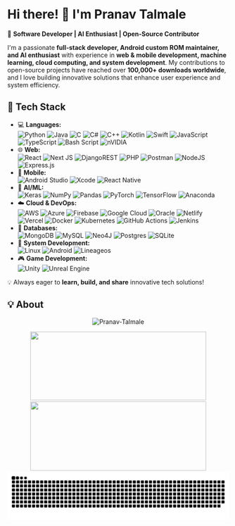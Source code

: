 # Hi there! 👋 I'm Pranav Talmale

🚀 **Software Developer | AI Enthusiast | Open-Source Contributor**

I'm a passionate **full-stack developer, Android custom ROM maintainer, and AI enthusiast** with experience in **web & mobile development, machine learning, cloud computing, and system development**. My contributions to open-source projects have reached over **100,000+ downloads worldwide**, and I love building innovative solutions that enhance user experience and system efficiency.

## 🔧 Tech Stack

- 💻 **Languages:** <br> ![Python](https://img.shields.io/badge/python-3670A0?style=for-the-badge&logo=python&logoColor=ffdd54) ![Java](https://img.shields.io/badge/java-%23ED8B00.svg?style=for-the-badge&logo=openjdk&logoColor=white) ![C](https://img.shields.io/badge/c-%2300599C.svg?style=for-the-badge&logo=c&logoColor=white) ![C#](https://img.shields.io/badge/c%23-%23239120.svg?style=for-the-badge&logo=csharp&logoColor=white) ![C++](https://img.shields.io/badge/c++-%2300599C.svg?style=for-the-badge&logo=c%2B%2B&logoColor=white) ![Kotlin](https://img.shields.io/badge/kotlin-%237F52FF.svg?style=for-the-badge&logo=kotlin&logoColor=white) ![Swift](https://img.shields.io/badge/swift-F54A2A?style=for-the-badge&logo=swift&logoColor=white) ![JavaScript](https://img.shields.io/badge/javascript-%23323330.svg?style=for-the-badge&logo=javascript&logoColor=%23F7DF1E) ![TypeScript](https://img.shields.io/badge/typescript-%23007ACC.svg?style=for-the-badge&logo=typescript&logoColor=white) ![Bash Script](https://img.shields.io/badge/bash_script-%23121011.svg?style=for-the-badge&logo=gnu-bash&logoColor=white) ![nVIDIA](https://img.shields.io/badge/cuda-000000.svg?style=for-the-badge&logo=nVIDIA&logoColor=green)  <br>
- 🌐 **Web:** <br> ![React](https://img.shields.io/badge/react-%2320232a.svg?style=for-the-badge&logo=react&logoColor=%2361DAFB) ![Next JS](https://img.shields.io/badge/Next-black?style=for-the-badge&logo=next.js&logoColor=white) ![DjangoREST](https://img.shields.io/badge/DJANGO-REST-ff1709?style=for-the-badge&logo=django&logoColor=white&color=ff1709&labelColor=gray) ![PHP](https://img.shields.io/badge/php-%23777BB4.svg?style=for-the-badge&logo=php&logoColor=white) ![Postman](https://img.shields.io/badge/Postman-FF6C37?style=for-the-badge&logo=postman&logoColor=white) ![NodeJS](https://img.shields.io/badge/node.js-6DA55F?style=for-the-badge&logo=node.js&logoColor=white) ![Express.js](https://img.shields.io/badge/express.js-%23404d59.svg?style=for-the-badge&logo=express&logoColor=%2361DAFB) <br>
- 📱 **Mobile:** <br> ![Android Studio](https://img.shields.io/badge/android%20studio-346ac1?style=for-the-badge&logo=android%20studio&logoColor=white) ![Xcode](https://img.shields.io/badge/Xcode-007ACC?style=for-the-badge&logo=Xcode&logoColor=white) ![React Native](https://img.shields.io/badge/react_native-%2320232a.svg?style=for-the-badge&logo=react&logoColor=%2361DAFB) <br>
- 🤖 **AI/ML:** <br> ![Keras](https://img.shields.io/badge/Keras-%23D00000.svg?style=for-the-badge&logo=Keras&logoColor=white) ![NumPy](https://img.shields.io/badge/numpy-%23013243.svg?style=for-the-badge&logo=numpy&logoColor=white) ![Pandas](https://img.shields.io/badge/pandas-%23150458.svg?style=for-the-badge&logo=pandas&logoColor=white) ![PyTorch](https://img.shields.io/badge/PyTorch-%23EE4C2C.svg?style=for-the-badge&logo=PyTorch&logoColor=white) ![TensorFlow](https://img.shields.io/badge/TensorFlow-%23FF6F00.svg?style=for-the-badge&logo=TensorFlow&logoColor=white) ![Anaconda](https://img.shields.io/badge/Anaconda-%2344A833.svg?style=for-the-badge&logo=anaconda&logoColor=white) <br>
- ☁️ **Cloud & DevOps:** <br> ![AWS](https://img.shields.io/badge/AWS-%23FF9900.svg?style=for-the-badge&logo=amazon-aws&logoColor=white) ![Azure](https://img.shields.io/badge/azure-%230072C6.svg?style=for-the-badge&logo=microsoftazure&logoColor=white) ![Firebase](https://img.shields.io/badge/firebase-a08021?style=for-the-badge&logo=firebase&logoColor=ffcd34) ![Google Cloud](https://img.shields.io/badge/GoogleCloud-%234285F4.svg?style=for-the-badge&logo=google-cloud&logoColor=white) ![Oracle](https://img.shields.io/badge/Oracle-F80000?style=for-the-badge&logo=oracle&logoColor=white) ![Netlify](https://img.shields.io/badge/netlify-%23000000.svg?style=for-the-badge&logo=netlify&logoColor=#00C7B7) ![Vercel](https://img.shields.io/badge/vercel-%23000000.svg?style=for-the-badge&logo=vercel&logoColor=white) ![Docker](https://img.shields.io/badge/docker-%230db7ed.svg?style=for-the-badge&logo=docker&logoColor=white) ![Kubernetes](https://img.shields.io/badge/kubernetes-%23326ce5.svg?style=for-the-badge&logo=kubernetes&logoColor=white) ![GitHub Actions](https://img.shields.io/badge/github%20actions-%232671E5.svg?style=for-the-badge&logo=githubactions&logoColor=white) ![Jenkins](https://img.shields.io/badge/jenkins-%232C5263.svg?style=for-the-badge&logo=jenkins&logoColor=white) <br>
- 📅 **Databases:** <br> ![MongoDB](https://img.shields.io/badge/MongoDB-%234ea94b.svg?style=for-the-badge&logo=mongodb&logoColor=white) ![MySQL](https://img.shields.io/badge/mysql-4479A1.svg?style=for-the-badge&logo=mysql&logoColor=white) ![Neo4J](https://img.shields.io/badge/Neo4j-008CC1?style=for-the-badge&logo=neo4j&logoColor=white) ![Postgres](https://img.shields.io/badge/postgres-%23316192.svg?style=for-the-badge&logo=postgresql&logoColor=white) ![SQLite](https://img.shields.io/badge/sqlite-%2307405e.svg?style=for-the-badge&logo=sqlite&logoColor=white) <br>
- 🐧 **System Development:** <br> ![Linux](https://img.shields.io/badge/Linux-FCC624?style=for-the-badge&logo=linux&logoColor=black) ![Android](https://img.shields.io/badge/Android-3DDC84?style=for-the-badge&logo=android&logoColor=white) ![Lineageos](https://img.shields.io/badge/lineageos-167C80?style=for-the-badge&logo=lineageos&logoColor=white) <br>
- 🎮 **Game Development:** <br> ![Unity](https://img.shields.io/badge/unity-%23000000.svg?style=for-the-badge&logo=unity&logoColor=white) ![Unreal Engine](https://img.shields.io/badge/unrealengine-%23313131.svg?style=for-the-badge&logo=unrealengine&logoColor=white)  <br> 

💡 Always eager to **learn, build, and share** innovative tech solutions!

## 💡 About

<p align="center">
  <img src="https://github-readme-streak-stats-delta-teal.vercel.app?user=Pranav-Talmale&theme=midnight-purple" alt="Pranav-Talmale" />
</p>

<div align="center">
  <img height=156px width=400px src="https://github-readme-stats.vercel.app/api?username=Pranav-Talmale&show_icons=true&theme=midnight-purple" />
  <img height=157px width=400px src="https://github-readme-stats.vercel.app/api/top-langs/?username=Pranav-Talmale&theme=midnight-purple&layout=compact" />
</div>

<picture>
  <source media="(prefers-color-scheme: dark)" srcset="https://raw.githubusercontent.com/Pranav-Talmale/Pranav-Talmale/output/github-snake-dark.svg" />
  <source media="(prefers-color-scheme: light)" srcset="https://raw.githubusercontent.com/Pranav-Talmale/Pranav-Talmale/output/github-snake.svg" />
  <img alt="github-snake" src="https://raw.githubusercontent.com/Pranav-Talmale/Pranav-Talmale/output/github-snake.svg" />
</picture>
